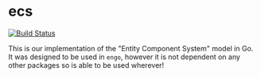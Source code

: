 # ecs

[![Build Status](https://travis-ci.org/EngoEngine/engo.svg?branch=master)](https://travis-ci.org/EngoEngine/engo)

This is our implementation of the "Entity Component System" model in Go. It was designed to be used in `engo`, however it is not dependent on any other packages so is able to be used wherever!
